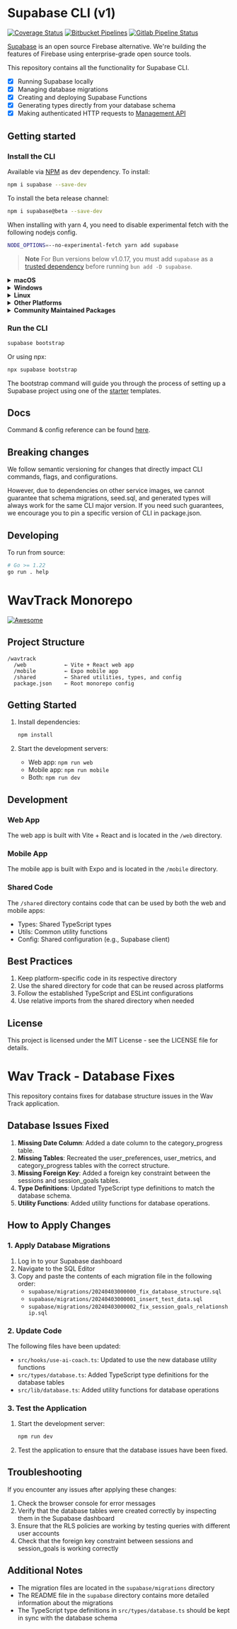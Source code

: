 # Supabase CLI (v1)

[![Coverage Status](https://coveralls.io/repos/github/supabase/cli/badge.svg?branch=main)](https://coveralls.io/github/supabase/cli?branch=main) [![Bitbucket Pipelines](https://img.shields.io/bitbucket/pipelines/supabase-cli/setup-cli/master?style=flat-square&label=Bitbucket%20Canary)](https://bitbucket.org/supabase-cli/setup-cli/pipelines) [![Gitlab Pipeline Status](https://img.shields.io/gitlab/pipeline-status/sweatybridge%2Fsetup-cli?label=Gitlab%20Canary)](https://gitlab.com/sweatybridge/setup-cli/-/pipelines)

[Supabase](https://supabase.io) is an open source Firebase alternative. We're building the features of Firebase using enterprise-grade open source tools.

This repository contains all the functionality for Supabase CLI.

- [x] Running Supabase locally
- [x] Managing database migrations
- [x] Creating and deploying Supabase Functions
- [x] Generating types directly from your database schema
- [x] Making authenticated HTTP requests to [Management API](https://supabase.com/docs/reference/api/introduction)

## Getting started

### Install the CLI

Available via [NPM](https://www.npmjs.com) as dev dependency. To install:

```bash
npm i supabase --save-dev
```

To install the beta release channel:

```bash
npm i supabase@beta --save-dev
```

When installing with yarn 4, you need to disable experimental fetch with the following nodejs config.

```bash
NODE_OPTIONS=--no-experimental-fetch yarn add supabase
```

> **Note**
> For Bun versions below v1.0.17, you must add `supabase` as a [trusted dependency](https://bun.sh/guides/install/trusted) before running `bun add -D supabase`.

<!-- markdownlint-disable MD033 -->
<details>
  <summary><strong>macOS</strong></summary>

  Available via [Homebrew](https://brew.sh). To install:

  ```bash
  brew install supabase/tap/supabase
  ```

  To install the beta release channel:
  
  ```bash
  brew install supabase/tap/supabase-beta
  brew link --overwrite supabase-beta
  ```
  
  To upgrade:

  ```bash
  brew upgrade supabase
  ```

</details>

<details>
  <summary><strong>Windows</strong></summary>

  Available via [Scoop](https://scoop.sh). To install:

  ```powershell
  scoop bucket add supabase https://github.com/supabase/scoop-bucket.git
  scoop install supabase
  ```

  To upgrade:

  ```powershell
  scoop update supabase
  ```

</details>

<details>
  <summary><strong>Linux</strong></summary>

  Available via [Homebrew](https://brew.sh) and Linux packages.

#### via Homebrew

  To install:

  ```bash
  brew install supabase/tap/supabase
  ```

  To upgrade:

  ```bash
  brew upgrade supabase
  ```

#### via Linux packages

  Linux packages are provided in [Releases](https://github.com/supabase/cli/releases). To install, download the `.apk`/`.deb`/`.rpm`/`.pkg.tar.zst` file depending on your package manager and run the respective commands.

  ```bash
  sudo apk add --allow-untrusted <...>.apk
  ```

  ```bash
  sudo dpkg -i <...>.deb
  ```

  ```bash
  sudo rpm -i <...>.rpm
  ```

  ```bash
  sudo pacman -U <...>.pkg.tar.zst
  ```

</details>

<details>
  <summary><strong>Other Platforms</strong></summary>

  You can also install the CLI via [go modules](https://go.dev/ref/mod#go-install) without the help of package managers.

  ```bash
  go install github.com/supabase/cli@latest
  ```

  Add a symlink to the binary in `$PATH` for easier access:

  ```bash
  ln -s "$(go env GOPATH)/bin/cli" /usr/bin/supabase
  ```

  This works on other non-standard Linux distros.
</details>

<details>
  <summary><strong>Community Maintained Packages</strong></summary>

  Available via [pkgx](https://pkgx.sh/). Package script [here](https://github.com/pkgxdev/pantry/blob/main/projects/supabase.com/cli/package.yml).
  To install in your working directory:

  ```bash
  pkgx install supabase
  ```

  Available via [Nixpkgs](https://nixos.org/). Package script [here](https://github.com/NixOS/nixpkgs/blob/master/pkgs/development/tools/supabase-cli/default.nix).
</details>
<!-- markdownlint-enable MD033 -->

### Run the CLI

```bash
supabase bootstrap
```

Or using npx:

```bash
npx supabase bootstrap
```

The bootstrap command will guide you through the process of setting up a Supabase project using one of the [starter](https://github.com/supabase-community/supabase-samples/blob/main/samples.json) templates.

## Docs

Command & config reference can be found [here](https://supabase.com/docs/reference/cli/about).

## Breaking changes

We follow semantic versioning for changes that directly impact CLI commands, flags, and configurations.

However, due to dependencies on other service images, we cannot guarantee that schema migrations, seed.sql, and generated types will always work for the same CLI major version. If you need such guarantees, we encourage you to pin a specific version of CLI in package.json.

## Developing

To run from source:

```bash
# Go >= 1.22
go run . help
```

# WavTrack Monorepo

[![Awesome](https://cdn.rawgit.com/sindresorhus/awesome/d7305f38d29fed78fa85652e3a63e154dd8e8829/media/badge.svg)](https://github.com/sindresorhus/awesome)

## Project Structure

```
/wavtrack
  /web            ← Vite + React web app
  /mobile         ← Expo mobile app
  /shared         ← Shared utilities, types, and config
  package.json    ← Root monorepo config
```

## Getting Started

1. Install dependencies:

   ```bash
   npm install
   ```

2. Start the development servers:
   - Web app: `npm run web`
   - Mobile app: `npm run mobile`
   - Both: `npm run dev`

## Development

### Web App

The web app is built with Vite + React and is located in the `/web` directory.

### Mobile App

The mobile app is built with Expo and is located in the `/mobile` directory.

### Shared Code

The `/shared` directory contains code that can be used by both the web and mobile apps:

- Types: Shared TypeScript types
- Utils: Common utility functions
- Config: Shared configuration (e.g., Supabase client)

## Best Practices

1. Keep platform-specific code in its respective directory
2. Use the shared directory for code that can be reused across platforms
3. Follow the established TypeScript and ESLint configurations
4. Use relative imports from the shared directory when needed

## License

This project is licensed under the MIT License - see the LICENSE file for details.

# Wav Track - Database Fixes

This repository contains fixes for database structure issues in the Wav Track application.

## Database Issues Fixed

1. **Missing Date Column**: Added a date column to the category_progress table.
2. **Missing Tables**: Recreated the user_preferences, user_metrics, and category_progress tables with the correct structure.
3. **Missing Foreign Key**: Added a foreign key constraint between the sessions and session_goals tables.
4. **Type Definitions**: Updated TypeScript type definitions to match the database schema.
5. **Utility Functions**: Added utility functions for database operations.

## How to Apply Changes

### 1. Apply Database Migrations

1. Log in to your Supabase dashboard
2. Navigate to the SQL Editor
3. Copy and paste the contents of each migration file in the following order:
   - `supabase/migrations/20240403000000_fix_database_structure.sql`
   - `supabase/migrations/20240403000001_insert_test_data.sql`
   - `supabase/migrations/20240403000002_fix_session_goals_relationship.sql`

### 2. Update Code

The following files have been updated:

- `src/hooks/use-ai-coach.ts`: Updated to use the new database utility functions
- `src/types/database.ts`: Added TypeScript type definitions for the database tables
- `src/lib/database.ts`: Added utility functions for database operations

### 3. Test the Application

1. Start the development server:
   ```bash
   npm run dev
   ```

2. Test the application to ensure that the database issues have been fixed.

## Troubleshooting

If you encounter any issues after applying these changes:

1. Check the browser console for error messages
2. Verify that the database tables were created correctly by inspecting them in the Supabase dashboard
3. Ensure that the RLS policies are working by testing queries with different user accounts
4. Check that the foreign key constraint between sessions and session_goals is working correctly

## Additional Notes

- The migration files are located in the `supabase/migrations` directory
- The README file in the `supabase` directory contains more detailed information about the migrations
- The TypeScript type definitions in `src/types/database.ts` should be kept in sync with the database schema
